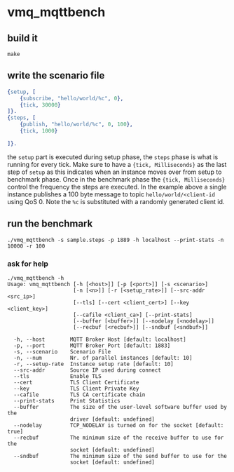 # vmq_mqttbench

## build it

    make

## write the scenario file

```erlang
{setup, [
    {subscribe, "hello/world/%c", 0},
    {tick, 30000}
]}.
{steps, [
    {publish, "hello/world/%c", 0, 100},
    {tick, 1000}

]}.
```

the `setup` part is executed during setup phase, the `steps` phase is what is
running for every tick. Make sure to have a `{tick, Milliseconds}` as the last
step of `setup` as this indicates when an instance moves over from setup to
benchmark phase. Once in the benchmark phase the `{tick, Milliseconds}` control
the frequency the steps are executed. In the example above a single instance
publishes a 100 byte message to topic `hello/world/<client-id` using QoS 0. Note
the `%c` is substituted with a randomly generated client id.

## run the benchmark

    ./vmq_mqttbench -s sample.steps -p 1889 -h localhost --print-stats -n 10000 -r 100

### ask for help 

    ./vmq_mqttbench -h
    Usage: vmq_mqttbench [-h [<host>]] [-p [<port>]] [-s <scenario>]
                         [-n [<n>]] [-r [<setup_rate>]] [--src-addr <src_ip>]
                         [--tls] [--cert <client_cert>] [--key <client_key>]
                         [--cafile <client_ca>] [--print-stats]
                         [--buffer [<buffer>]] [--nodelay [<nodelay>]]
                         [--recbuf [<recbuf>]] [--sndbuf [<sndbuf>]]
    
      -h, --host        MQTT Broker Host [default: localhost]
      -p, --port        MQTT Broker Port [default: 1883]
      -s, --scenario    Scenario File
      -n, --num         Nr. of parallel instances [default: 10]
      -r, --setup-rate  Instance setup rate [default: 10]
      --src-addr        Source IP used during connect
      --tls             Enable TLS
      --cert            TLS Client Certificate
      --key             TLS Client Private Key
      --cafile          TLS CA certificate chain
      --print-stats     Print Statistics
      --buffer          The size of the user-level software buffer used by the 
                        driver [default: undefined]
      --nodelay         TCP_NODELAY is turned on for the socket [default: true]
      --recbuf          The minimum size of the receive buffer to use for the 
                        socket [default: undefined]
      --sndbuf          The minimum size of the send buffer to use for the 
                        socket [default: undefined]
        
